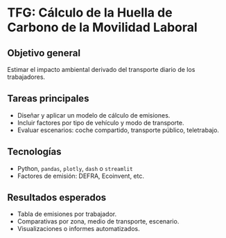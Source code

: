 # TFG: Cálculo de la Huella de Carbono de la Movilidad Laboral

## Objetivo general
Estimar el impacto ambiental derivado del transporte diario de los trabajadores.

## Tareas principales
- Diseñar y aplicar un modelo de cálculo de emisiones.
- Incluir factores por tipo de vehículo y modo de transporte.
- Evaluar escenarios: coche compartido, transporte público, teletrabajo.

## Tecnologías
- Python, `pandas`, `plotly`, `dash` o `streamlit`
- Factores de emisión: DEFRA, Ecoinvent, etc.

## Resultados esperados
- Tabla de emisiones por trabajador.
- Comparativas por zona, medio de transporte, escenario.
- Visualizaciones o informes automatizados.